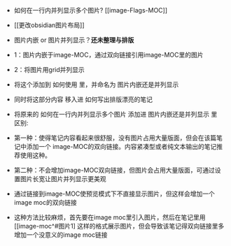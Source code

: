 - 如何在一行内并列显示多个图片?  [[image-Flags-MOC]]
- [[更改obsidian图片布局]]
- 图片内嵌 or 图片并列显示？**还未整理与排版**
- 1：图片内嵌于image-MOC，通过双向链接引用image-MOC里的图片
- 2：将图片用grid并列显示
- 将这个添加到 如何使用 里，并命名为 图片内嵌还是并列显示
- 同时将这部分内容 移入进 如何写出排版漂亮的笔记
- 将原来的 如何在一行内并列显示多个图片 添加进 图片内嵌还是并列显示 里
区别:

- 第一种：使得笔记内容看起来很舒服，没有图片占用大量版面，但会在该篇笔记中添加一个 image-MOC的双向链接。内容紧凑型或者纯文本输出的笔记推荐使用这种。

- 第二种：不会增加image-MOC双向链接，但图片会占用大量版面，可通过设置图片长宽让图片并列显示更美观
- 通过链接到image-MOC使预览模式下不直接显示图片，但这样会增加一个image moc的双向链接
- 这种方法比较麻烦，首先要在image moc里引入图片，然后在笔记里用[[image-moc^#图片1] 这样的格式展示图片，但会导致该笔记得双向链接里多增加一个没意义的image moc链接











